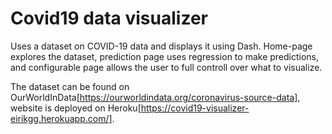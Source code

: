 # Covid19 data visualizer

Uses a dataset on COVID-19 data and displays it using Dash. Home-page explores the dataset, prediction page uses regression to make predictions, and configurable page allows the user to full controll over what to visualize. 

The dataset can be found on OurWorldInData[https://ourworldindata.org/coronavirus-source-data], website is deployed on Heroku[https://covid19-visualizer-eirikgg.herokuapp.com/].